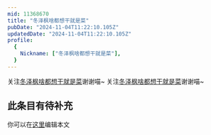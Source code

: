 ```yaml
---
mid: 11368670
title: "冬泽枫啥都想干就是菜"
pubDate: "2024-11-04T11:22:10.105Z"
updatedDate: "2024-11-04T11:22:10.105Z"
profile:
  {
    Nickname: ["冬泽枫啥都想干就是菜"],
  }
---
```


关注[冬泽枫啥都想干就是菜](https://space.bilibili.com/11368670)谢谢喵~ 关注[冬泽枫啥都想干就是菜](https://space.bilibili.com/11368670)谢谢喵~

## 此条目有待补充
你可以在[这里](https://github.com/Yuhanawa/VTuber.ICU-Content/edit/master/v/冬泽枫啥都想干就是菜/index.md)编辑本文
